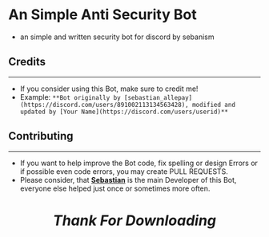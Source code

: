 # **An Simple Anti Security Bot**
- an simple and written security bot for discord by sebanism
## Credits
------------

* If you consider using this Bot, make sure to credit me!
* Example: `**Bot originally by [sebastian_allepay](https://discord.com/users/891002113134563428), modified and updated by [Your Name](https://discord.com/users/userid)**`

## Contributing
------------

* If you want to help improve the Bot code, fix spelling or design Errors or if possible even code errors, you may create PULL REQUESTS.
* Please consider, that [**Sebastian**](https://discord.com/users/891002113134563428) is the main Developer of this Bot, everyone else helped just once or sometimes more often.

<div align="center">

# ***Thank For Downloading***

</div>
